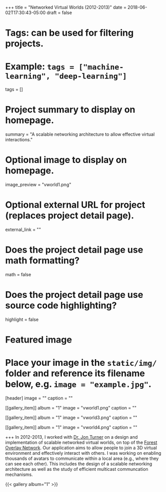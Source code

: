 +++
title = "Networked Virtual Worlds (2012-2013)"
date = 2018-06-02T17:30:43-05:00
draft = false

# Tags: can be used for filtering projects.
# Example: `tags = ["machine-learning", "deep-learning"]`
tags = []

# Project summary to display on homepage.
summary = "A scalable networking architecture to allow effective virtual interactions."

# Optional image to display on homepage.
image_preview = "vworld1.png"

# Optional external URL for project (replaces project detail page).
external_link = ""

# Does the project detail page use math formatting?
math = false

# Does the project detail page use source code highlighting?
highlight = false

# Featured image
# Place your image in the `static/img/` folder and reference its filename below, e.g. `image = "example.jpg"`.
[header]
image = ""
caption = ""

[[gallery_item]]
album = "1"
image = "vworld1.png"
caption = ""

[[gallery_item]]
album = "1"
image = "vworld3.png"
caption = ""

[[gallery_item]]
album = "1"
image = "vworld4.png"
caption = ""

+++
In 2012-2013, I worked with [Dr. Jon Turner](https://www.arl.wustl.edu/~jst/) on a design and implementation of scalable networked virtual worlds, on top of the [Forest Overlay Network](https://sites.google.com/site/forestoverlaynet/). Our application aims to allow people to join a 3D virtual environment and effectively interact with others. I was working on enabling thousands of avatars to communicate within a local area (e.g., where they can see each other). This includes the design of a scalable networking architecture as well as the study of efficient multicast communcation mechanisms.

{{< gallery album="1" >}}
